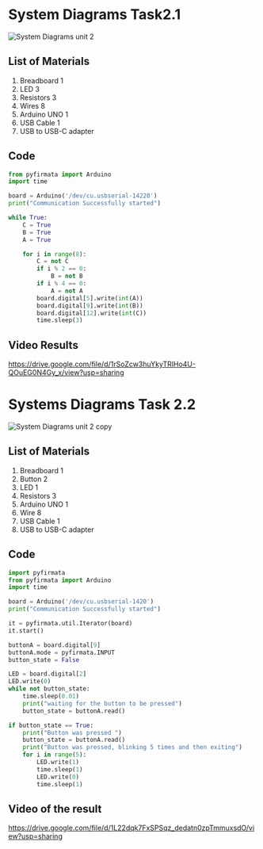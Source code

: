 # System Diagrams Task2.1

![System Diagrams unit 2](https://user-images.githubusercontent.com/112055062/202066122-17cfe507-e229-4e69-b60c-9658c3790cf5.jpg)

## List of Materials
1. Breadboard 1
2. LED 3
3. Resistors 3
4. Wires 8
5. Arduino UNO 1
6. USB Cable 1
7. USB to USB-C adapter

## Code

```.py
from pyfirmata import Arduino
import time

board = Arduino('/dev/cu.usbserial-14220')
print("Communication Successfully started")

while True:
    C = True
    B = True
    A = True

    for i in range(8):
        C = not C
        if i % 2 == 0:
            B = not B
        if i % 4 == 0:
            A = not A
        board.digital[5].write(int(A))
        board.digital[9].write(int(B))
        board.digital[12].write(int(C))
        time.sleep(3)
```

## Video Results

https://drive.google.com/file/d/1rSoZcw3huYkyTRlHo4U-QOuEG0N4Gy_x/view?usp=sharing

# Systems Diagrams Task 2.2

![System Diagrams unit 2 copy](https://user-images.githubusercontent.com/112055062/202067569-89f6049e-4ec1-4638-a40a-27c7f874edc0.jpg)

## List of Materials
1. Breadboard 1
2. Button 2
3. LED 1
4. Resistors 3
5. Arduino UNO 1
6. Wire 8
8. USB Cable 1
9. USB to USB-C adapter

## Code

```.py
import pyfirmata
from pyfirmata import Arduino
import time

board = Arduino('/dev/cu.usbserial-1420')
print("Communication Successfully started")

it = pyfirmata.util.Iterator(board)
it.start()

buttonA = board.digital[9]
buttonA.mode = pyfirmata.INPUT
button_state = False

LED = board.digital[2]
LED.write(0)
while not button_state:
    time.sleep(0.01)
    print("waiting for the button to be pressed")
    button_state = buttonA.read()

if button_state == True:
    print("Button was pressed ")
    button_state = buttonA.read()
    print("Button was pressed, blinking 5 times and then exiting")
    for i in range(5):
        LED.write(1)
        time.sleep(1)
        LED.write(0)
        time.sleep(1)
```

## Video of the result

https://drive.google.com/file/d/1L22dqk7FxSPSqz_dedatn0zpTmmuxsdO/view?usp=sharing
